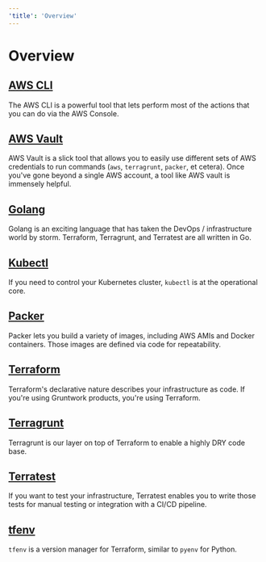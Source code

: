 ```yaml
---
'title': 'Overview'
---
```


# Overview

## [AWS CLI](https://aws.amazon.com/cli/)

The AWS CLI is a powerful tool that lets perform most of the actions that you can do via the AWS Console.

## [AWS Vault](https://github.com/99designs/aws-vault#installing)

AWS Vault is a slick tool that allows you to easily use different sets of AWS credentials to run commands (`aws`, `terragrunt`, `packer`, et cetera). Once you've gone beyond a single AWS account, a tool like AWS vault is immensely helpful.

## [Golang](https://go.dev/dl/)

Golang is an exciting language that has taken the DevOps / infrastructure world by storm. Terraform, Terragrunt, and Terratest are all written in Go.

## [Kubectl](https://kubernetes.io/docs/tasks/tools/)

If you need to control your Kubernetes cluster, `kubectl` is at the operational core.

## [Packer](https://www.packer.io/downloads)

Packer lets you build a variety of images, including AWS AMIs and Docker containers. Those images are defined via code for repeatability.

## [Terraform](https://www.terraform.io/downloads)

Terraform's declarative nature describes your infrastructure as code. If you're using Gruntwork products, you're using Terraform.

## [Terragrunt](https://terragrunt.gruntwork.io/docs/getting-started/install/)

Terragrunt is our layer on top of Terraform to enable a highly DRY code base.

## [Terratest](https://github.com/gruntwork-io/terratest)

If you want to test your infrastructure, Terratest enables you to write those tests for manual testing or integration with a CI/CD pipeline.

## [tfenv](https://github.com/tfutils/tfenv#installation)

`tfenv` is a version manager for Terraform, similar to `pyenv` for Python.